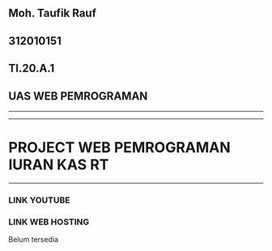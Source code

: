 ## Moh. Taufik Rauf
## 312010151
## TI.20.A.1
## UAS WEB PEMROGRAMAN
---
---
# PROJECT WEB PEMROGRAMAN IURAN KAS RT
---
### LINK YOUTUBE

### LINK WEB HOSTING
Belum tersedia

